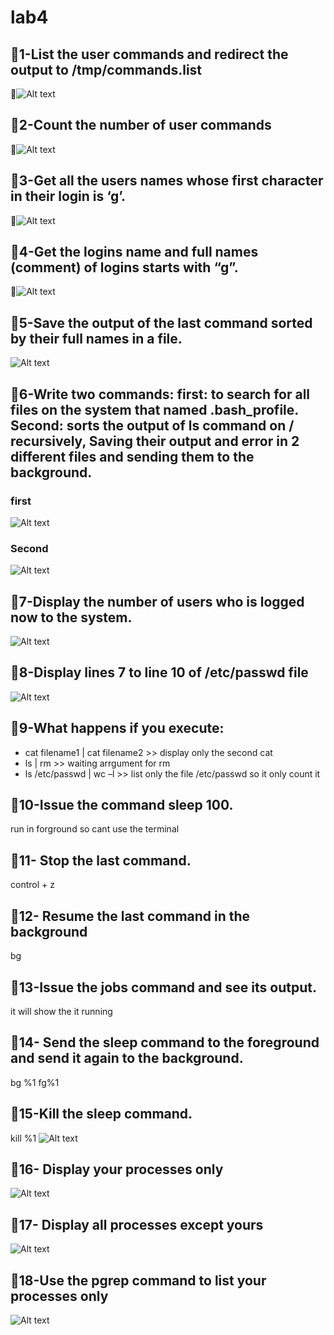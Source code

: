 # lab4 #

## **📌1-List the user commands and redirect the output to /tmp/commands.list**
📸![Alt text](assets/pic1.png)

## **📌2-Count the number of user commands**
📸![Alt text](assets/pic2.png)

## **📌3-Get all the users names whose first character in their login is ‘g’.** 
📸![Alt text](assets/pic3.png)

## **📌4-Get the logins name and full names (comment) of logins starts with “g”.** 
📸![Alt text](assets/pic4.png)
## **📌5-Save the output of the last command sorted by their full names in a file.** 
![Alt text](assets/pic5.png)

## **📌6-Write two commands: first: to search for all files on the system that named .bash_profile. Second: sorts the output of ls command on / recursively, Saving their output and error in 2 different files and sending them to the background.** 
### first
![Alt text](assets/pic6.png)
### Second
![Alt text](assets/pic7.png)

## **📌7-Display the number of users who is logged now to the system.** 
![Alt text](assets/pic8.png)
## **📌8-Display lines 7 to line 10 of /etc/passwd file** 
![Alt text](assets/pic9.png)

## **📌9-What happens if you execute:**
- cat filename1 | cat filename2  >> display only the second cat 
- ls | rm >>  waiting arrgument for rm 
- ls /etc/passwd | wc –l >> list only the file /etc/passwd so it only count it 

## **📌10-Issue the command sleep 100.**
run in forground so cant use the terminal 
## **📌11- Stop the last command.**
control + z
## **📌12- Resume the last command in the background**
bg
## **📌13-Issue the jobs command and see its output.** 
it will show the it running 
## **📌14- Send the sleep command to the foreground and send it again to the background.** 
bg %1 fg%1
## **📌15-Kill the sleep command.**
kill %1
![Alt text](assets/pic10.png)

## **📌16- Display your processes only**
![Alt text](assets/pic11.png)

## **📌17- Display all processes except yours**
![Alt text](assets/pic13.png)

## **📌18-Use the pgrep command to list your processes only**
![Alt text](assets/pic12.png)
